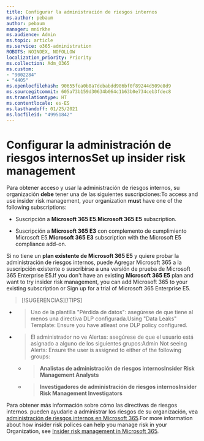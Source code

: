 ```yaml
---
title: Configurar la administración de riesgos internos
ms.author: pebaum
author: pebaum
manager: mnirkhe
ms.audience: Admin
ms.topic: article
ms.service: o365-administration
ROBOTS: NOINDEX, NOFOLLOW
localization_priority: Priority
ms.collection: Adm_O365
ms.custom:
- "9002284"
- "4405"
ms.openlocfilehash: 90655fea0b8a7debabdd986bf0f89244d509e8d9
ms.sourcegitcommit: 605a73b159d30634b064c1b63b0e734ceb3fdec8
ms.translationtype: HT
ms.contentlocale: es-ES
ms.lasthandoff: 01/25/2021
ms.locfileid: "49951842"
---
```

# <a name="set-up-insider-risk-management"></a><span data-ttu-id="a032c-102">Configurar la administración de riesgos internos</span><span class="sxs-lookup"><span data-stu-id="a032c-102">Set up insider risk management</span></span>

<span data-ttu-id="a032c-103">Para obtener acceso y usar la administración de riesgos internos, su organización **debe** tener una de las siguientes suscripciones:</span><span class="sxs-lookup"><span data-stu-id="a032c-103">To access and use insider risk management, your organization **must** have one of the following subscriptions:</span></span>

- <span data-ttu-id="a032c-104">Suscripción a **Microsoft 365 E5**.</span><span class="sxs-lookup"><span data-stu-id="a032c-104">**Microsoft 365 E5** subscription.</span></span>

- <span data-ttu-id="a032c-105">Suscripción a **Microsoft 365 E3** con complemento de cumplimiento Microsoft E5.</span><span class="sxs-lookup"><span data-stu-id="a032c-105">**Microsoft 365 E3** subscription with the Microsoft E5 compliance add-on.</span></span>

<span data-ttu-id="a032c-106">Si no tiene un **plan existente de Microsoft 365 E5** y quiere probar la administración de riesgos internos, puede Agregar Microsoft 365 a la suscripción existente o suscribirse a una versión de prueba de Microsoft 365 Enterprise E5.</span><span class="sxs-lookup"><span data-stu-id="a032c-106">If you don't have an existing **Microsoft 365 E5** plan and want to try insider risk management, you can add Microsoft 365 to your existing subscription or Sign up for a trial of Microsoft 365 Enterprise E5.</span></span>

> <span data-ttu-id="a032c-107">[!SUGERENCIAS]</span><span class="sxs-lookup"><span data-stu-id="a032c-107">[!TIPS]</span></span>
- > <span data-ttu-id="a032c-108">Uso de la plantilla "Pérdida de datos": asegúrese de que tiene al menos una directiva DLP configurada.</span><span class="sxs-lookup"><span data-stu-id="a032c-108">Using "Data Leaks" Template: Ensure you have atleast one DLP policy configured.</span></span>
- > <span data-ttu-id="a032c-109">El administrador no ve Alertas: asegúrese de que el usuario está asignado a alguno de los siguientes grupos:</span><span class="sxs-lookup"><span data-stu-id="a032c-109">Admin Not seeing Alerts: Ensure the user is assigned to either of the following groups:</span></span>
    - ><span data-ttu-id="a032c-110">**Analistas de administración de riesgos internos**</span><span class="sxs-lookup"><span data-stu-id="a032c-110">**Insider Risk Management Analysts**</span></span>
    - ><span data-ttu-id="a032c-111">**Investigadores de administración de riesgos internos**</span><span class="sxs-lookup"><span data-stu-id="a032c-111">**Insider Risk Management Investigators**</span></span>

<span data-ttu-id="a032c-112">Para obtener más información sobre cómo las directivas de riesgos internos. pueden ayudarle a administrar los riesgos de su organización, vea [administración de riesgos internos en Microsoft 365](https://go.microsoft.com/fwlink/?linkid=2123907).</span><span class="sxs-lookup"><span data-stu-id="a032c-112">For more information about how insider risk polices can help you manage risk in your Organization, see [Insider risk management in Microsoft 365](https://go.microsoft.com/fwlink/?linkid=2123907).</span></span>
